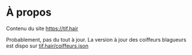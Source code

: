 # À propos

Contenu du site https://tif.hair

Probablement, pas du tout à jour. La version à jour des coiffeurs blagueurs est dispo sur [tif.hair/coiffeurs.json](https://tif.hair/coiffeurs.json)
